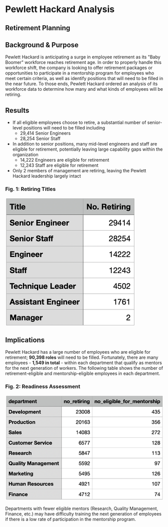 # Pewlett Hackard Analysis
## Retirement Planning

## Background & Purpose

Pewlett Hackard is anticipating a surge in employee retirement as its "Baby Boomer" workforce reaches retirement age. In order to properly handle this workforce shift, the company is looking to offer retirement packages or opportunities to participate in a mentorship program for employees who meet certain criteria, as well as identify positions that will need to be filled in the near future. To those ends, Pewlett Hackard ordered an analysis of its workforce data to determine how many and what kinds of employees will be retiring.

## Results

- If all eligible employees choose to retire, a substantial number of senior-level positions will need to be filled including
  - 29,414 Senior Engineers
  - 28,254 Senior Staff
- In addition to senior positions, many mid-level engineers and staff are eligible for retirement, potentially leaving large capability gaps within the organization
  - 14,222 Engineers are eligible for retirement
  - 12,243 Staff are eligible for retirement
- Only 2 members of management are retiring, leaving the Pewlett Hackard leadership largely intact
  
### Fig. 1: Retiring Titles

![Retiring Titles](https://github.com/amberteets/Pewlett-Hackard-Analysis/blob/main/Data/Retiring%20Titles.png)

## Implications

Pewlett Hackard has a large number of employees who are eligible for retirement; **90,398 roles** will need to be filled. Fortunately, there are many employees - **1,549 in total** - within each department that qualify as mentors for the next generation of workers. The following table shows the number of retirement-eligible and mentorship-eligible employees in each department.

### Fig. 2: Readiness Assessment

![Readiness Assessment](https://github.com/amberteets/Pewlett-Hackard-Analysis/blob/main/Data/PH_Readiness_Assessment.png)

Departments with fewer eligible mentors (Research, Quality Management, Finance, etc.) may have difficulty training the next generation of employees if there is a low rate of participation in the mentorship program.
